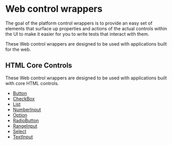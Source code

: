 # Web control wrappers

The goal of the platform control wrappers is to provide an easy set of elements that surface up properties and actions of the actual controls within the UI to make it easier for you to write tests that interact with them.

These Web control wrappers are designed to be used with applications built for the web.

## HTML Core Controls

These Web control wrappers are designed to be used with applications built with core HTML controls.

- [Button](../../src/Legerity/Web/Elements/Core/Button.cs)
- [CheckBox](../../src/Legerity/Web/Elements/Core/CheckBox.cs)
- [List](../../src/Legerity/Web/Elements/Core/List.cs)
- [NumberInput](../../src/Legerity/Web/Elements/Core/NumberInput.cs)
- [Option](../../src/Legerity/Web/Elements/Core/Option.cs)
- [RadioButton](../../src/Legerity/Web/Elements/Core/RadioButton.cs)
- [RangeInput](../../src/Legerity/Web/Elements/Core/RangeInput.cs)
- [Select](../../src/Legerity/Web/Elements/Core/Select.cs)
- [TextInput](../../src/Legerity/Web/Elements/Core/TextInput.cs)
